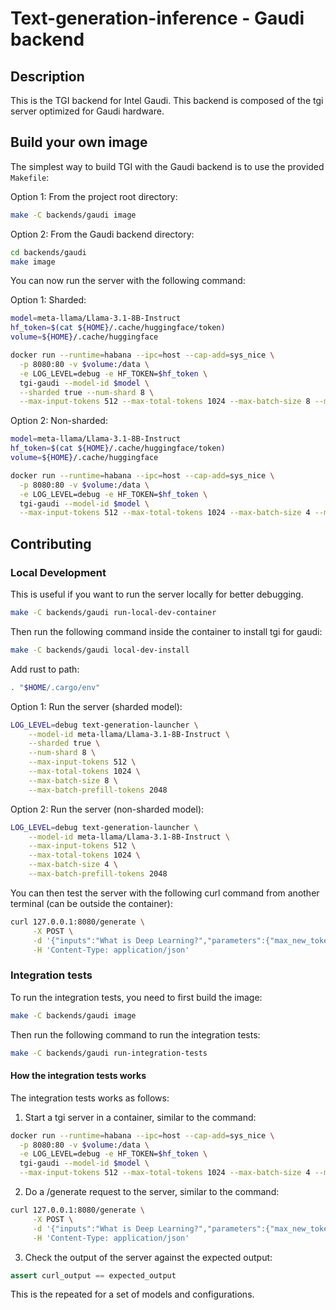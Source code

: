 # Text-generation-inference - Gaudi backend

## Description

This is the TGI backend for Intel Gaudi. This backend is composed of the tgi server optimized for Gaudi hardware.

## Build your own image

The simplest way to build TGI with the Gaudi backend is to use the provided `Makefile`:

Option 1: From the project root directory:
```bash
make -C backends/gaudi image
```

Option 2: From the Gaudi backend directory:
```bash
cd backends/gaudi
make image
```

You can now run the server with the following command:

Option 1: Sharded:
```bash
model=meta-llama/Llama-3.1-8B-Instruct
hf_token=$(cat ${HOME}/.cache/huggingface/token)
volume=${HOME}/.cache/huggingface

docker run --runtime=habana --ipc=host --cap-add=sys_nice \
  -p 8080:80 -v $volume:/data \
  -e LOG_LEVEL=debug -e HF_TOKEN=$hf_token \
  tgi-gaudi --model-id $model \
  --sharded true --num-shard 8 \
  --max-input-tokens 512 --max-total-tokens 1024 --max-batch-size 8 --max-batch-prefill-tokens 2048
```

Option 2: Non-sharded:
```bash
model=meta-llama/Llama-3.1-8B-Instruct
hf_token=$(cat ${HOME}/.cache/huggingface/token)
volume=${HOME}/.cache/huggingface

docker run --runtime=habana --ipc=host --cap-add=sys_nice \
  -p 8080:80 -v $volume:/data \
  -e LOG_LEVEL=debug -e HF_TOKEN=$hf_token \
  tgi-gaudi --model-id $model \
  --max-input-tokens 512 --max-total-tokens 1024 --max-batch-size 4 --max-batch-prefill-tokens 2048
```

## Contributing

### Local Development

This is useful if you want to run the server locally for better debugging.
```bash
make -C backends/gaudi run-local-dev-container
```

Then run the following command inside the container to install tgi for gaudi:
```bash
make -C backends/gaudi local-dev-install
```

Add rust to path:
```bash
. "$HOME/.cargo/env"
```

Option 1: Run the server (sharded model):
```bash
LOG_LEVEL=debug text-generation-launcher \
    --model-id meta-llama/Llama-3.1-8B-Instruct \
    --sharded true \
    --num-shard 8 \
    --max-input-tokens 512 \
    --max-total-tokens 1024 \
    --max-batch-size 8 \
    --max-batch-prefill-tokens 2048
```

Option 2: Run the server (non-sharded model):
```bash
LOG_LEVEL=debug text-generation-launcher \
    --model-id meta-llama/Llama-3.1-8B-Instruct \
    --max-input-tokens 512 \
    --max-total-tokens 1024 \
    --max-batch-size 4 \
    --max-batch-prefill-tokens 2048
```

You can then test the server with the following curl command from another terminal (can be outside the container):
```bash
curl 127.0.0.1:8080/generate \
     -X POST \
     -d '{"inputs":"What is Deep Learning?","parameters":{"max_new_tokens":20}}' \
     -H 'Content-Type: application/json'
```

### Integration tests

To run the integration tests, you need to first build the image:
```bash
make -C backends/gaudi image
```

Then run the following command to run the integration tests:
```bash
make -C backends/gaudi run-integration-tests
```

#### How the integration tests works
The integration tests works as follows:

1. Start a tgi server in a container, similar to the command:
```bash
docker run --runtime=habana --ipc=host --cap-add=sys_nice \
  -p 8080:80 -v $volume:/data \
  -e LOG_LEVEL=debug -e HF_TOKEN=$hf_token \
  tgi-gaudi --model-id $model \
  --max-input-tokens 512 --max-total-tokens 1024 --max-batch-size 4 --max-batch-prefill-tokens 2048
```

2. Do a /generate request to the server, similar to the command:
```bash
curl 127.0.0.1:8080/generate \
     -X POST \
     -d '{"inputs":"What is Deep Learning?","parameters":{"max_new_tokens":20}}' \
     -H 'Content-Type: application/json'
```

3. Check the output of the server against the expected output:
```python
assert curl_output == expected_output
```

This is the repeated for a set of models and configurations.
